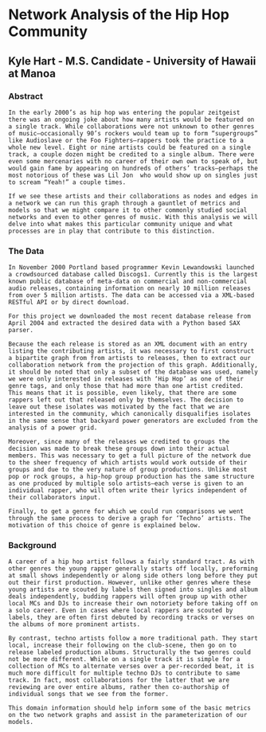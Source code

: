 # **Network Analysis of the Hip Hop Community**

## Kyle Hart - M.S. Candidate - University of Hawaii at Manoa

### Abstract

	In the early 2000’s as hip hop was entering the popular zeitgeist there was an ongoing joke about how many artists would be featured on a single track. While collaborations were not unknown to other genres of music—occasionally 90’s rockers would team up to form “supergroups” like Audioslave or the Foo Fighters—rappers took the practice to a whole new level. Eight or nine artists could be featured on a single track, a couple dozen might be credited to a single album. There were even some mercenaries with no career of their own own to speak of, but would gain fame by appearing on hundreds of others’ tracks—perhaps the most notorious of these was Lil Jon  who would show up on singles just to scream “Yeah!” a couple times. 
    
    If we see these artists and their collaborations as nodes and edges in a network we can run this graph through a gauntlet of metrics and models so that we might compare it to other commonly studied social networks and even to other genres of music. With this analysis we will delve into what makes this particular community unique and what processes are in play that contribute to this distinction.
    
### The Data

	In November 2000 Portland based programmer Kevin Lewandowski launched a crowdsourced database called Discogs1. Currently this is the largest known public database of meta-data on commercial and non-commercial audio releases, containing information on nearly 10 million releases from over 5 million artists. The data can be accessed via a XML-based RESTful API or by direct download. 
    
    For this project we downloaded the most recent database release from April 2004 and extracted the desired data with a Python based SAX parser. 

    Because the each release is stored as an XML document with an entry listing the contributing artists, it was necessary to first construct a bipartite graph from from artists to releases, then to extract our collaboration network from the projection of this graph. Additionally, it should be noted that only a subset of the database was used, namely we were only interested in releases with ‘Hip Hop’ as one of their genre tags, and only those that had more than one artist credited. This means that it is possible, even likely, that there are some rappers left out that released only by themselves. The decision to leave out these isolates was motivated by the fact that we are interested in the community, which canonically disqualifies isolates in the same sense that backyard power generators are excluded from the analysis of a power grid. 
    
    Moreover, since many of the releases we credited to groups the decision was made to break these groups down into their actual members. This was necessary to get a full picture of the network due to the sheer frequency of which artists would work outside of their groups and due to the very nature of group productions. Unlike most pop or rock groups, a hip-hop group production has the same structure as one produced by multiple solo artists—each verse is given to an individual rapper, who will often write their lyrics independent of their collaborators input. 
    
    Finally, to get a genre for which we could run comparisons we went through the same process to derive a graph for ‘Techno’ artists. The motivation of this choice of genre is explained below. 
    
### Background

	A career of a hip hop artist follows a fairly standard tract. As with other genres the young rapper generally starts off locally, preforming at small shows independently or along side others long before they put out their first production. However, unlike other genres where these young artists are scouted by labels then signed into singles and album deals independently, budding rappers will often group up with other local MCs and DJs to increase their own notoriety before taking off on a solo career. Even in cases where local rappers are scouted by labels, they are often first debuted by recording tracks or verses on the albums of more prominent artists. 
    
    By contrast, techno artists follow a more traditional path. They start local, increase their following on the club-scene, then go on to release labeled production albums. Structurally the two genres could not be more different. While on a single track it is simple for a collection of MCs to alternate verses over a per-recorded beat, it is much more difficult for multiple techno DJs to contribute to same track. In fact, most collaborations for the latter that we are reviewing are over entire albums, rather then co-authorship of individual songs that we see from the former.
    
    This domain information should help inform some of the basic metrics on the two network graphs and assist in the parameterization of our models.
    
